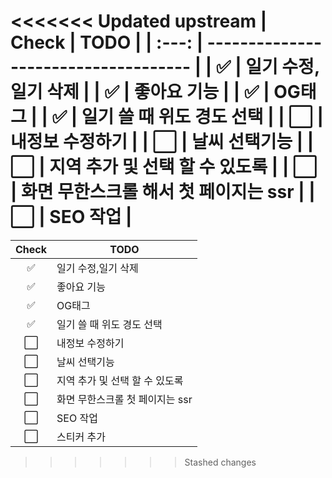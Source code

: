 <<<<<<< Updated upstream
| Check | TODO                                 |
| :---: | ------------------------------------ |
|  ✅   | 일기 수정,일기 삭제                  |
|  ✅   | 좋아요 기능                          |
|  ✅   | OG태그                               |
|  ✅   | 일기 쓸 때 위도 경도 선택            |
|  ⬜️  | 내정보 수정하기                      |
|  ⬜️  | 날씨 선택기능                        |
|  ⬜️  | 지역 추가 및 선택 할 수 있도록       |
|  ⬜️  | 화면 무한스크롤 해서 첫 페이지는 ssr |
|  ⬜️  | SEO 작업                             |
=======
| Check | TODO                            |
| :---: | ------------------------------- |
|  ✅   | 일기 수정,일기 삭제             |
|  ✅   | 좋아요 기능                     |
|  ✅   | OG태그                          |
|  ✅   | 일기 쓸 때 위도 경도 선택       |
|  ⬜️  | 내정보 수정하기                 |
|  ⬜️  | 날씨 선택기능                   |
|  ⬜️  | 지역 추가 및 선택 할 수 있도록  |
|  ⬜️  | 화면 무한스크롤 첫 페이지는 ssr |
|  ⬜️  | SEO 작업                        |
|  ⬜️  | 스티커 추가                     |
>>>>>>> Stashed changes
